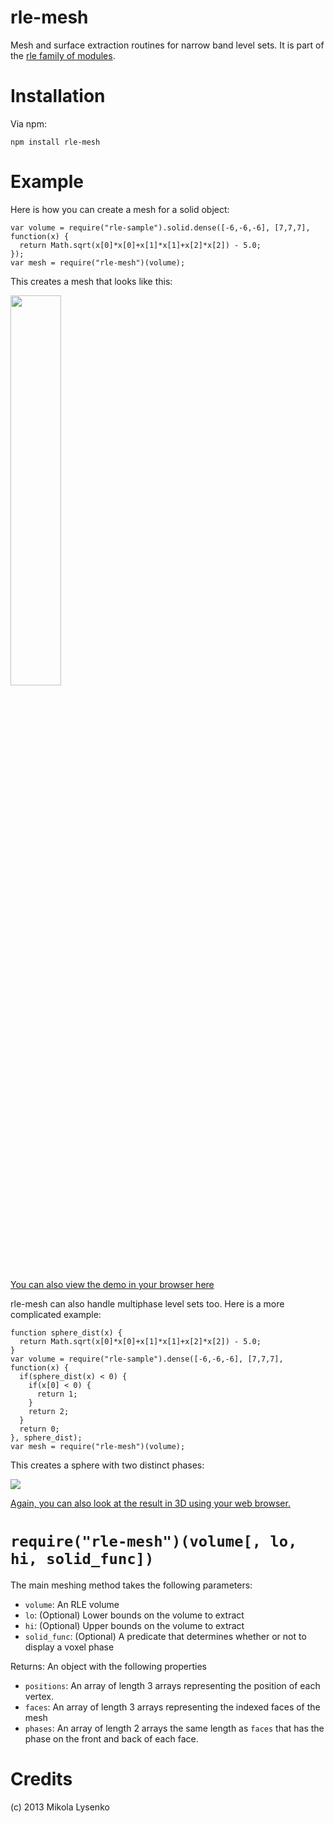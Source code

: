 rle-mesh
========
Mesh and surface extraction routines for narrow band level sets.  It is part of the [rle family of modules](https://github.com/mikolalysenko/rle-core).

Installation
============
Via npm:

    npm install rle-mesh

Example
=======
Here is how you can create a mesh for a solid object:

    var volume = require("rle-sample").solid.dense([-6,-6,-6], [7,7,7], function(x) {
      return Math.sqrt(x[0]*x[0]+x[1]*x[1]+x[2]*x[2]) - 5.0;
    });
    var mesh = require("rle-mesh")(volume);

This creates a mesh that looks like this:

<img src="https://raw.github.com/mikolalysenko/rle-mesh/master/images/solid.png" width=40%>

[You can also view the demo in your browser here](http://mikolalysenko.github.com/rle-mesh/examples/simple/www/index.html)

rle-mesh can also handle multiphase level sets too.  Here is a more complicated example:

    function sphere_dist(x) {
      return Math.sqrt(x[0]*x[0]+x[1]*x[1]+x[2]*x[2]) - 5.0;
    }
    var volume = require("rle-sample").dense([-6,-6,-6], [7,7,7], function(x) {
      if(sphere_dist(x) < 0) {
        if(x[0] < 0) {
          return 1;
        }
        return 2;
      }
      return 0;
    }, sphere_dist);
    var mesh = require("rle-mesh")(volume);

This creates a sphere with two distinct phases:

![](https://raw.github.com/mikolalysenko/rle-mesh/master/images/multi.png)

[Again, you can also look at the result in 3D using your web browser.](http://mikolalysenko.github.com/rle-mesh/examples/simpleMultiphase/www/index.html)

`require("rle-mesh")(volume[, lo, hi, solid_func])`
===================================================
The main meshing method takes the following parameters:

* `volume`: An RLE volume
* `lo`: (Optional) Lower bounds on the volume to extract
* `hi`: (Optional) Upper bounds on the volume to extract
* `solid_func`: (Optional) A predicate that determines whether or not to display a voxel phase

Returns: An object with the following properties
* `positions`: An array of length 3 arrays representing the position of each vertex.
* `faces`: An array of length 3 arrays representing the indexed faces of the mesh
* `phases`: An array of length 2 arrays the same length as `faces` that has the phase on the front and back of each face.

Credits
=======
(c) 2013 Mikola Lysenko
